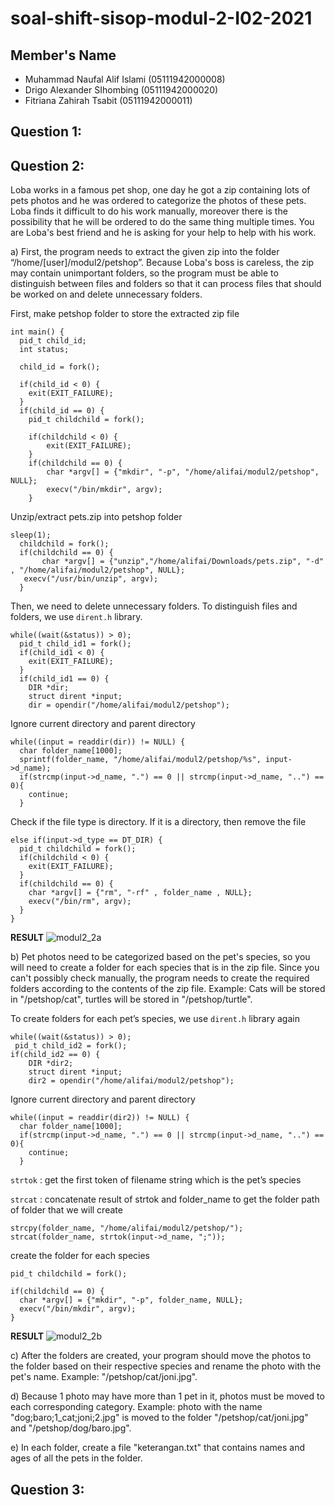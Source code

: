 # soal-shift-sisop-modul-2-I02-2021

## Member's Name
- Muhammad Naufal Alif Islami (05111942000008)
- Drigo Alexander SIhombing (05111942000020)
- Fitriana Zahirah Tsabit (05111942000011)

## Question 1:

## Question 2:
Loba works in a famous pet shop, one day he got a zip containing lots of pets photos and he was ordered to categorize the photos of these pets. Loba finds it difficult to do his work manually, moreover there is the possibility that he will be ordered to do the same thing multiple times. You are Loba's best friend and he is asking for your help to help with his work. 

a)	First, the program needs to extract the given zip into the folder “/home/[user]/modul2/petshop”. Because Loba's boss is careless, the zip may contain unimportant folders, so the program must be able to distinguish between files and folders so that it can process files that should be worked on and delete unnecessary folders.

First, make petshop folder to store the extracted zip file

    int main() {
      pid_t child_id;
      int status;

      child_id = fork();

      if(child_id < 0) {
        exit(EXIT_FAILURE);
      }
      if(child_id == 0) {
        pid_t childchild = fork();

        if(childchild < 0) {
            exit(EXIT_FAILURE); 
        }
        if(childchild == 0) {
            char *argv[] = {"mkdir", "-p", "/home/alifai/modul2/petshop", NULL};
            execv("/bin/mkdir", argv);
        }

Unzip/extract pets.zip into petshop folder  

    sleep(1);
	  childchild = fork();
	  if(childchild == 0) {
		   char *argv[] = {"unzip","/home/alifai/Downloads/pets.zip", "-d" , "/home/alifai/modul2/petshop", NULL};
       execv("/usr/bin/unzip", argv);
	  }
		    
 Then, we need to delete unnecessary folders. To distinguish files and folders, we use `dirent.h` library.
 
    while((wait(&status)) > 0);
      pid_t child_id1 = fork();
      if(child_id1 < 0) {
        exit(EXIT_FAILURE); 
      }
      if(child_id1 == 0) {
        DIR *dir;
        struct dirent *input;
        dir = opendir("/home/alifai/modul2/petshop");
        
 Ignore current directory and parent directory
 
    while((input = readdir(dir)) != NULL) {
      char folder_name[1000];
      sprintf(folder_name, "/home/alifai/modul2/petshop/%s", input->d_name);
      if(strcmp(input->d_name, ".") == 0 || strcmp(input->d_name, "..") == 0){
        continue;
      }
      
Check if the file type is directory. If it is a directory, then remove the file

    else if(input->d_type == DT_DIR) {
      pid_t childchild = fork();
      if(childchild < 0) {
        exit(EXIT_FAILURE); 
      }
      if(childchild == 0) {
        char *argv[] = {"rm", "-rf" , folder_name , NULL};
        execv("/bin/rm", argv);
      }
    }

**RESULT**
![modul2_2a](https://user-images.githubusercontent.com/73649094/115986746-e8f93880-a5db-11eb-9cef-20c50b32064b.png)


b)	Pet photos need to be categorized based on the pet's species, so you will need to create a folder for each species that is in the zip file. Since you can't possibly check manually, the program needs to create the required folders according to the contents of the zip file.
Example: Cats will be stored in "/petshop/cat", turtles will be stored in "/petshop/turtle".

To create folders for each pet’s species, we use `dirent.h` library again

    while((wait(&status)) > 0);
     pid_t child_id2 = fork();
    if(child_id2 == 0) {
        DIR *dir2;
        struct dirent *input;
        dir2 = opendir("/home/alifai/modul2/petshop");
        
Ignore current directory and parent directory

    while((input = readdir(dir2)) != NULL) {
      char folder_name[1000];
      if(strcmp(input->d_name, ".") == 0 || strcmp(input->d_name, "..") == 0){
        continue;
      }
      
`strtok` : get the first token of filename string which is the pet’s species

`strcat` : concatenate result of strtok and folder_name to get the folder path of folder that we will create

    strcpy(folder_name, "/home/alifai/modul2/petshop/");
    strcat(folder_name, strtok(input->d_name, ";"));

create the folder for each species

    pid_t childchild = fork();
            
    if(childchild == 0) {
      char *argv[] = {"mkdir", "-p", folder_name, NULL};
      execv("/bin/mkdir", argv);
    }
    
**RESULT**
![modul2_2b](https://user-images.githubusercontent.com/73649094/115986878-a5eb9500-a5dc-11eb-8b48-9f5350121fee.png)


c)	After the folders are created, your program should move the photos to the folder based on their respective species and rename the photo with the pet's name.
Example: "/petshop/cat/joni.jpg".

d)	Because 1 photo may have more than 1 pet in it, photos must be moved to each corresponding category.
Example: photo with the name "dog;baro;1_cat;joni;2.jpg" is moved to the folder "/petshop/cat/joni.jpg" and "/petshop/dog/baro.jpg".

e)	In each folder, create a file "keterangan.txt" that contains names and ages of all the pets in the folder. 

## Question 3:

